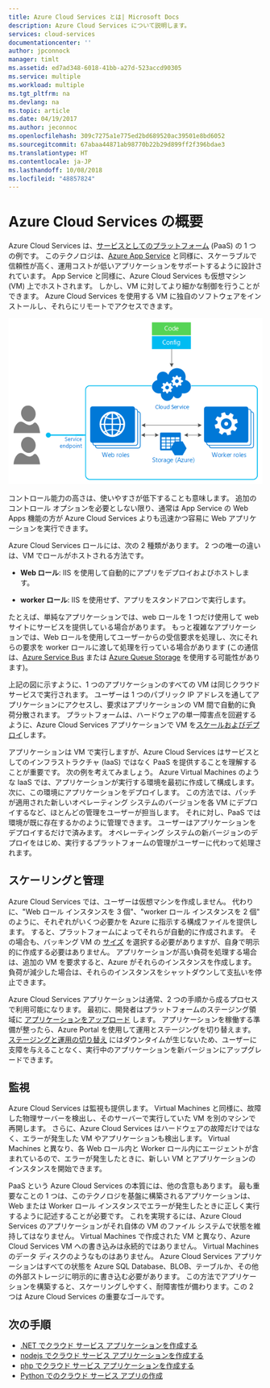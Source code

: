 ```yaml
---
title: Azure Cloud Services とは| Microsoft Docs
description: Azure Cloud Services について説明します。
services: cloud-services
documentationcenter: ''
author: jpconnock
manager: timlt
ms.assetid: ed7ad348-6018-41bb-a27d-523accd90305
ms.service: multiple
ms.workload: multiple
ms.tgt_pltfrm: na
ms.devlang: na
ms.topic: article
ms.date: 04/19/2017
ms.author: jeconnoc
ms.openlocfilehash: 309c7275a1e775ed2bd689520ac39501e8bd6052
ms.sourcegitcommit: 67abaa44871ab98770b22b29d899ff2f396bdae3
ms.translationtype: HT
ms.contentlocale: ja-JP
ms.lasthandoff: 10/08/2018
ms.locfileid: "48857824"
---
```

# <a name="overview-of-azure-cloud-services"></a>Azure Cloud Services の概要
Azure Cloud Services は、[サービスとしてのプラットフォーム](https://azure.microsoft.com/overview/what-is-paas/) (PaaS) の 1 つの例です。 このテクノロジは、[Azure App Service](../app-service/app-service-web-overview.md) と同様に、スケーラブルで信頼性が高く、運用コストが低いアプリケーションをサポートするように設計されています。 App Service と同様に、Azure Cloud Services も仮想マシン (VM) 上でホストされます。 しかし、VM に対してより細かな制御を行うことができます。 Azure Cloud Services を使用する VM に独自のソフトウェアをインストールし、それらにリモートでアクセスできます。

![Azure Cloud Services の図](./media/cloud-services-choose-me/diagram.png)

コントロール能力の高さは、使いやすさが低下することも意味します。 追加のコントロール オプションを必要としない限り、通常は App Service の Web Apps 機能の方が Azure Cloud Services よりも迅速かつ容易に Web アプリケーションを実行できます。

Azure Cloud Services ロールには、次の 2 種類があります。 2 つの唯一の違いは、VM でロールがホストされる方法です。

* **Web ロール**: IIS を使用して自動的にアプリをデプロイおよびホストします。

* **worker ロール**: IIS を使用せず、アプリをスタンドアロンで実行します。

たとえば、単純なアプリケーションでは、web ロールを 1 つだけ使用して web サイトにサービスを提供している場合があります。 もっと複雑なアプリケーションでは、Web ロールを使用してユーザーからの受信要求を処理し、次にそれらの要求を worker ロールに渡して処理を行っている場合があります  (この通信は、[Azure Service Bus](../service-bus-messaging/service-bus-messaging-overview.md) または [Azure Queue Storage](../storage/common/storage-introduction.md) を使用する可能性があります)。

上記の図に示すように、1 つのアプリケーションのすべての VM は同じクラウド サービスで実行されます。 ユーザーは 1 つのパブリック IP アドレスを通してアプリケーションにアクセスし、要求はアプリケーションの VM 間で自動的に負荷分散されます。 プラットフォームは、ハードウェアの単一障害点を回避するように、Azure Cloud Services アプリケーションで VM を[スケールおよびデプロイ](cloud-services-how-to-scale-portal.md)します。

アプリケーションは VM で実行しますが、Azure Cloud Services はサービスとしてのインフラストラクチャ (IaaS) ではなく PaaS を提供することを理解することが重要です。 次の例を考えてみましょう。 Azure Virtual Machines のような IaaS では、アプリケーションが実行する環境を最初に作成して構成します。 次に、この環境にアプリケーションをデプロイします。 この方法では、パッチが適用された新しいオペレーティング システムのバージョンを各 VM にデプロイするなど、ほとんどの管理をユーザーが担当します。 それに対し、PaaS では環境が既に存在するかのように管理できます。 ユーザーはアプリケーションをデプロイするだけで済みます。 オペレーティング システムの新バージョンのデプロイをはじめ、実行するプラットフォームの管理がユーザーに代わって処理されます。

## <a name="scaling-and-management"></a>スケーリングと管理
Azure Cloud Services では、ユーザーは仮想マシンを作成しません。 代わりに、"Web ロール インスタンスを 3 個"、"worker ロール インスタンスを 2 個" のように、それぞれがいくつ必要かを Azure に指示する構成ファイルを提供します。 すると、プラットフォームによってそれらが自動的に作成されます。 その場合も、バッキング VM の [サイズ](cloud-services-sizes-specs.md) を選択する必要がありますが、自身で明示的に作成する必要はありません。 アプリケーションが高い負荷を処理する場合は、追加の VM を要求すると、Azure がそれらのインスタンスを作成します。 負荷が減少した場合は、それらのインスタンスをシャットダウンして支払いを停止できます。

Azure Cloud Services アプリケーションは通常、2 つの手順から成るプロセスで利用可能になります。 最初に、開発者はプラットフォームのステージング領域に [アプリケーションをアップロード](cloud-services-how-to-create-deploy-portal.md) します。 アプリケーションを稼働する準備が整ったら、Azure Portal を使用して運用とステージングを切り替えます。 [ステージングと運用の切り替え](cloud-services-how-to-manage-portal.md#swap-deployments-to-promote-a-staged-deployment-to-production) にはダウンタイムが生じないため、ユーザーに支障を与えることなく、実行中のアプリケーションを新バージョンにアップグレードできます。

## <a name="monitoring"></a>監視
Azure Cloud Services は監視も提供します。 Virtual Machines と同様に、故障した物理サーバーを検出し、そのサーバーで実行していた VM を別のマシンで再開します。 さらに、Azure Cloud Services はハードウェアの故障だけではなく、エラーが発生した VM やアプリケーションも検出します。 Virtual Machines と異なり、各 Web ロール内と Worker ロール内にエージェントが含まれているので、エラーが発生したときに、新しい VM とアプリケーションのインスタンスを開始できます。

PaaS という Azure Cloud Services の本質には、他の含意もあります。 最も重要なことの 1 つは、このテクノロジを基盤に構築されるアプリケーションは、Web または Worker ロール インスタンスでエラーが発生したときに正しく実行するように記述することが必要です。 これを実現するには、Azure Cloud Services のアプリケーションがそれ自体の VM のファイル システムで状態を維持してはなりません。 Virtual Machines で作成された VM と異なり、Azure Cloud Services VM への書き込みは永続的ではありません。 Virtual Machines のデータ ディスクのようなものはありません。 Azure Cloud Services アプリケーションはすべての状態を Azure SQL Database、BLOB、テーブルか、その他の外部ストレージに明示的に書き込む必要があります。 この方法でアプリケーションを構築すると、スケーリングしやすく、耐障害性が備わります。この 2 つは Azure Cloud Services の重要なゴールです。

## <a name="next-steps"></a>次の手順
* [.NET でクラウド サービス アプリケーションを作成する](cloud-services-dotnet-get-started.md) 
* [nodejs でクラウド サービス アプリケーションを作成する](cloud-services-nodejs-develop-deploy-app.md) 
* [php でクラウド サービス アプリケーションを作成する](../cloud-services-php-create-web-role.md) 
* [Python でのクラウド サービス アプリの作成](cloud-services-python-ptvs.md)



